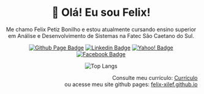 <h1 align="center">🦉 Olá! Eu sou Felix!</h1>
<p align="center">Me chamo Felix Petiz Bonilho e estou atualmente cursando ensino superior em Análise e Desenvolvimento de Sistemas na Fatec São Caetano do Sul.</p>
<span align="center">

  [![Github Page Badge](https://img.shields.io/badge/GitHub.io-202020?style=flat&logo=github&logoColor=white)](https://felix-xilef.github.io/ "felix-xilef.github.io")
  [![Linkedin Badge](https://img.shields.io/badge/LinkedIn-0077B5?style=flat&logo=linkedin&logoColor=white)](https://www.linkedin.com/in/felix-xilef/ "/felix-xilef")
  [![Yahoo! Badge](https://img.shields.io/badge/felixpb@yahoo.com.br-6001D2?style=flat&logo=yahoo!&logoColor=white)](mailto:felixpb@yahoo.com.br "felixpb@yahoo.com.br")
  [![Facebook Badge](https://img.shields.io/badge/Facebook-1877F2?style=flat&logo=facebook&logoColor=white)](https://www.facebook.com/felix.petiz/ "felix.petiz")
</span>

![Top Langs](https://github-readme-stats.vercel.app/api/top-langs/?username=felix-xilef&langs_count=10&layout=compact&theme=dark)

<p align="right">
  Consulte meu currículo: <a href="https://felix-xilef.github.io/Curriculo-FelixPetizBonilho.pdf">Currículo</a>
  <br>
  ou acesse meu site github pages: <a href="https://felix-xilef.github.io/">felix-xilef.github.io</a>
</p>

<!--
  **Felix-xilef/Felix-xilef** is a ✨ _special_ ✨ repository because its `README.md` (this file) appears on your GitHub profile.
-->
